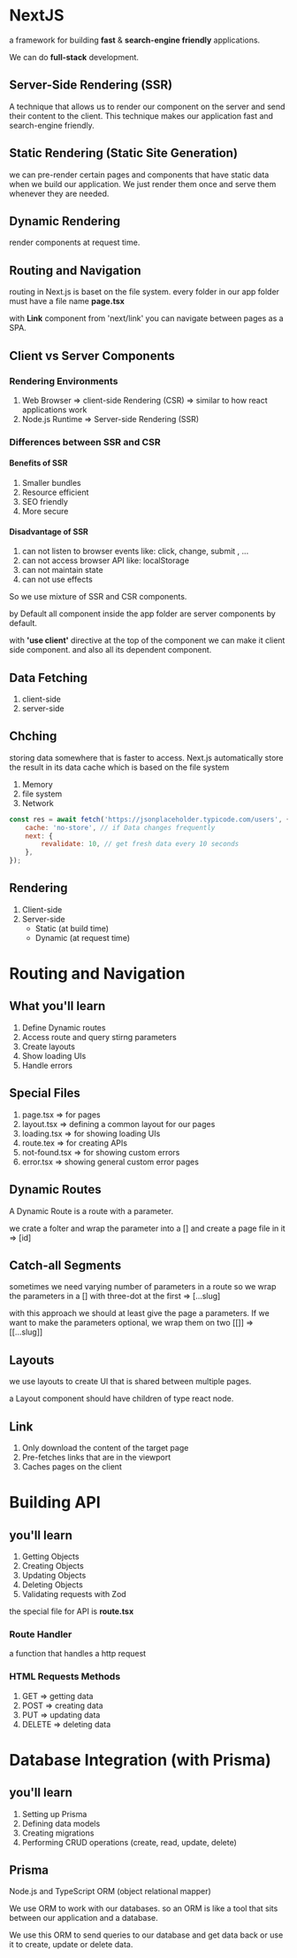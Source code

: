 # NextJS

a framework for building **fast** & **search-engine friendly** applications.

We can do **full-stack** development.

## Server-Side Rendering (SSR)

A technique that allows us to render our component on the server and send their content to the client. This technique makes our application fast and search-engine friendly.

## Static Rendering (Static Site Generation)

we can pre-render certain pages and components that have static data when we build our application. We just render them once and serve them whenever they are needed.

## Dynamic Rendering

render components at request time.

## Routing and Navigation

routing in Next.js is baset on the file system. every folder in our app folder must have a file name **page.tsx**

with **Link** component from 'next/link' you can navigate between pages as a SPA.

## Client vs Server Components

### Rendering Environments

1. Web Browser => client-side Rendering (CSR) => similar to how react applications work
2. Node.js Runtime => Server-side Rendering (SSR)

### Differences between SSR and CSR

#### Benefits of SSR

1. Smaller bundles
2. Resource efficient
3. SEO friendly
4. More secure

#### Disadvantage of SSR

1. can not listen to browser events like: click, change, submit , ...
2. can not access browser API like: localStorage
3. can not maintain state
4. can not use effects

So we use mixture of SSR and CSR components.

by Default all component inside the app folder are server components by default.

with **'use client'** directive at the top of the component we can make it client side component. and also all its dependent component.

## Data Fetching

1. client-side
2. server-side

## Chching

storing data somewhere that is faster to access. Next.js automatically store the result in its data cache which is based on the file system

1. Memory
2. file system
3. Network

```js
const res = await fetch('https://jsonplaceholder.typicode.com/users', {
	cache: 'no-store', // if Data changes frequently
	next: {
		revalidate: 10, // get fresh data every 10 seconds
	},
});
```

## Rendering

1. Client-side
2. Server-side
    - Static (at build time)
    - Dynamic (at request time)

# Routing and Navigation

## What you'll learn

1. Define Dynamic routes
2. Access route and query stirng parameters
3. Create layouts
4. Show loading UIs
5. Handle errors

## Special Files

1. page.tsx => for pages
2. layout.tsx => defining a common layout for our pages
3. loading.tsx => for showing loading UIs
4. route.tex => for creating APIs
5. not-found.tsx => for showing custom errors
6. error.tsx => showing general custom error pages

## Dynamic Routes

A Dynamic Route is a route with a parameter.

we crate a folter and wrap the parameter into a [] and create a page file in it => [id]

## Catch-all Segments

sometimes we need varying number of parameters in a route so we wrap the parameters in a [] with three-dot at the first => [...slug]

with this approach we should at least give the page a parameters. If we want to make the parameters optional, we wrap them on two [[]] => [[...slug]]

## Layouts

we use layouts to create UI that is shared between multiple pages.

a Layout component should have children of type react node.

## Link

1. Only download the content of the target page
2. Pre-fetches links that are in the viewport
3. Caches pages on the client

# Building API

## you'll learn

1. Getting Objects
2. Creating Objects
3. Updating Objects
4. Deleting Objects
5. Validating requests with Zod

the special file for API is **route.tsx**

### Route Handler

a function that handles a http request

### HTML Requests Methods

1. GET => getting data
2. POST => creating data
3. PUT => updating data
3. DELETE => deleting data

# Database Integration (with Prisma)

## you'll learn

1. Setting up Prisma
2. Defining data models
3. Creating migrations
4. Performing CRUD operations (create, read, update, delete)

## Prisma

Node.js and TypeScript ORM (object relational mapper)

We use ORM to work with our databases. so an ORM is like a tool that sits between our application and a database.

We use this ORM to send queries to our database and get data back or use it to create, update or delete data.